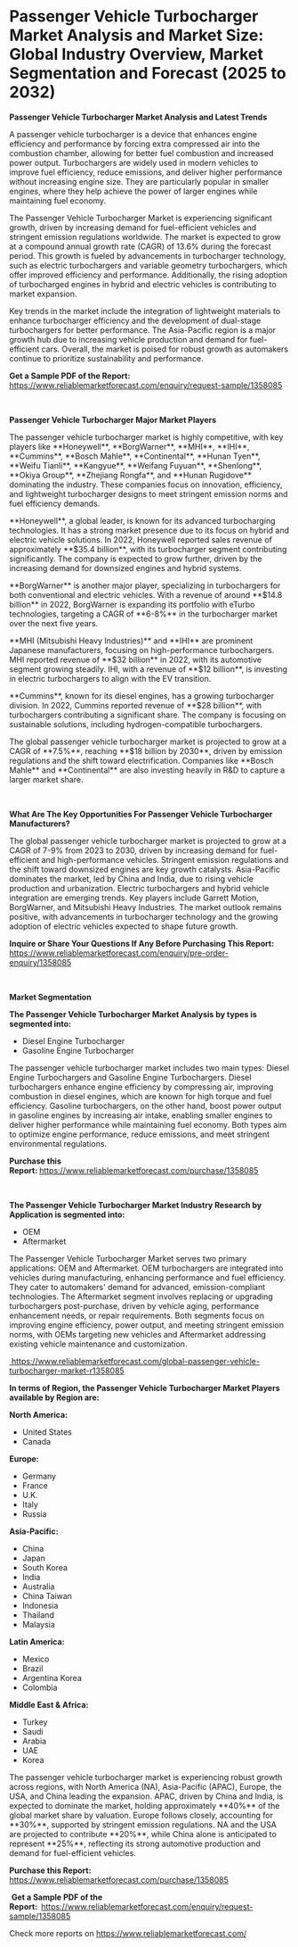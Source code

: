 <p><h1>Passenger Vehicle Turbocharger Market Analysis and Market Size: Global Industry Overview, Market Segmentation and Forecast (2025 to 2032)</h1></p><p><strong>Passenger Vehicle Turbocharger Market Analysis and Latest Trends</strong></p>
<p><p>A passenger vehicle turbocharger is a device that enhances engine efficiency and performance by forcing extra compressed air into the combustion chamber, allowing for better fuel combustion and increased power output. Turbochargers are widely used in modern vehicles to improve fuel efficiency, reduce emissions, and deliver higher performance without increasing engine size. They are particularly popular in smaller engines, where they help achieve the power of larger engines while maintaining fuel economy.</p><p>The Passenger Vehicle Turbocharger Market is experiencing significant growth, driven by increasing demand for fuel-efficient vehicles and stringent emission regulations worldwide. The market is expected to grow at a compound annual growth rate (CAGR) of 13.6% during the forecast period. This growth is fueled by advancements in turbocharger technology, such as electric turbochargers and variable geometry turbochargers, which offer improved efficiency and performance. Additionally, the rising adoption of turbocharged engines in hybrid and electric vehicles is contributing to market expansion.</p><p>Key trends in the market include the integration of lightweight materials to enhance turbocharger efficiency and the development of dual-stage turbochargers for better performance. The Asia-Pacific region is a major growth hub due to increasing vehicle production and demand for fuel-efficient cars. Overall, the market is poised for robust growth as automakers continue to prioritize sustainability and performance.</p></p>
<p><strong>Get a Sample PDF of the Report:&nbsp;</strong> <a href="https://www.reliablemarketforecast.com/enquiry/request-sample/1358085?utm_campaign=1134&utm_medium=2&utm_source=Github&utm_content=ia&utm_term=23012025&utm_id=passenger-vehicle-turbocharger">https://www.reliablemarketforecast.com/enquiry/request-sample/1358085</a></p>
<p>&nbsp;</p>
<p><strong>Passenger Vehicle Turbocharger Major Market Players</strong></p>
<p><p>The passenger vehicle turbocharger market is highly competitive, with key players like **Honeywell**, **BorgWarner**, **MHI**, **IHI**, **Cummins**, **Bosch Mahle**, **Continental**, **Hunan Tyen**, **Weifu Tianli**, **Kangyue**, **Weifang Fuyuan**, **Shenlong**, **Okiya Group**, **Zhejiang Rongfa**, and **Hunan Rugidove** dominating the industry. These companies focus on innovation, efficiency, and lightweight turbocharger designs to meet stringent emission norms and fuel efficiency demands.</p><p>**Honeywell**, a global leader, is known for its advanced turbocharging technologies. It has a strong market presence due to its focus on hybrid and electric vehicle solutions. In 2022, Honeywell reported sales revenue of approximately **$35.4 billion**, with its turbocharger segment contributing significantly. The company is expected to grow further, driven by the increasing demand for downsized engines and hybrid systems.</p><p>**BorgWarner** is another major player, specializing in turbochargers for both conventional and electric vehicles. With a revenue of around **$14.8 billion** in 2022, BorgWarner is expanding its portfolio with eTurbo technologies, targeting a CAGR of **6-8%** in the turbocharger market over the next five years.</p><p>**MHI (Mitsubishi Heavy Industries)** and **IHI** are prominent Japanese manufacturers, focusing on high-performance turbochargers. MHI reported revenue of **$32 billion** in 2022, with its automotive segment growing steadily. IHI, with a revenue of **$12 billion**, is investing in electric turbochargers to align with the EV transition.</p><p>**Cummins**, known for its diesel engines, has a growing turbocharger division. In 2022, Cummins reported revenue of **$28 billion**, with turbochargers contributing a significant share. The company is focusing on sustainable solutions, including hydrogen-compatible turbochargers.</p><p>The global passenger vehicle turbocharger market is projected to grow at a CAGR of **7.5%**, reaching **$18 billion by 2030**, driven by emission regulations and the shift toward electrification. Companies like **Bosch Mahle** and **Continental** are also investing heavily in R&D to capture a larger market share.</p></p>
<p>&nbsp;</p>
<p><strong>What Are The Key Opportunities For Passenger Vehicle Turbocharger Manufacturers?</strong></p>
<p><p>The global passenger vehicle turbocharger market is projected to grow at a CAGR of 7-9% from 2023 to 2030, driven by increasing demand for fuel-efficient and high-performance vehicles. Stringent emission regulations and the shift toward downsized engines are key growth catalysts. Asia-Pacific dominates the market, led by China and India, due to rising vehicle production and urbanization. Electric turbochargers and hybrid vehicle integration are emerging trends. Key players include Garrett Motion, BorgWarner, and Mitsubishi Heavy Industries. The market outlook remains positive, with advancements in turbocharger technology and the growing adoption of electric vehicles expected to shape future growth.</p></p>
<p><strong>Inquire or Share Your Questions If Any Before Purchasing This Report:</strong> <a href="https://www.reliablemarketforecast.com/enquiry/pre-order-enquiry/1358085?utm_campaign=1134&utm_medium=2&utm_source=Github&utm_content=ia&utm_term=23012025&utm_id=passenger-vehicle-turbocharger">https://www.reliablemarketforecast.com/enquiry/pre-order-enquiry/1358085</a></p>
<p>&nbsp;</p>
<p><strong>Market Segmentation</strong></p>
<p><strong>The Passenger Vehicle Turbocharger Market Analysis by types is segmented into:</strong></p>
<p><ul><li>Diesel Engine Turbocharger</li><li>Gasoline Engine Turbocharger</li></ul></p>
<p><p>The passenger vehicle turbocharger market includes two main types: Diesel Engine Turbochargers and Gasoline Engine Turbochargers. Diesel turbochargers enhance engine efficiency by compressing air, improving combustion in diesel engines, which are known for high torque and fuel efficiency. Gasoline turbochargers, on the other hand, boost power output in gasoline engines by increasing air intake, enabling smaller engines to deliver higher performance while maintaining fuel economy. Both types aim to optimize engine performance, reduce emissions, and meet stringent environmental regulations.</p></p>
<p><strong>Purchase this Report:&nbsp;</strong><a href="https://www.reliablemarketforecast.com/purchase/1358085?utm_campaign=1134&utm_medium=2&utm_source=Github&utm_content=ia&utm_term=23012025&utm_id=passenger-vehicle-turbocharger">https://www.reliablemarketforecast.com/purchase/1358085</a></p>
<p>&nbsp;</p>
<p><strong>The Passenger Vehicle Turbocharger Market Industry Research by Application is segmented into:</strong></p>
<p><ul><li>OEM</li><li>Aftermarket</li></ul></p>
<p><p>The Passenger Vehicle Turbocharger Market serves two primary applications: OEM and Aftermarket. OEM turbochargers are integrated into vehicles during manufacturing, enhancing performance and fuel efficiency. They cater to automakers' demand for advanced, emission-compliant technologies. The Aftermarket segment involves replacing or upgrading turbochargers post-purchase, driven by vehicle aging, performance enhancement needs, or repair requirements. Both segments focus on improving engine efficiency, power output, and meeting stringent emission norms, with OEMs targeting new vehicles and Aftermarket addressing existing vehicle maintenance and customization.</p></p>
<p><a href="https://www.reliablemarketforecast.com/global-passenger-vehicle-turbocharger-market-r1358085?utm_campaign=1134&utm_medium=2&utm_source=Github&utm_content=ia&utm_term=23012025&utm_id=passenger-vehicle-turbocharger">&nbsp;https://www.reliablemarketforecast.com/global-passenger-vehicle-turbocharger-market-r1358085</a></p>
<p><strong>In terms of Region, the Passenger Vehicle Turbocharger Market Players available by Region are:</strong></p>
<p>
    <p> <strong> North America: </strong>
        <ul>
            <li>United States</li>
            <li>Canada</li>
        </ul>
        </p> 
    <p> <strong> Europe: </strong>
        <ul>
            <li>Germany</li>
            <li>France</li>
            <li>U.K.</li>
            <li>Italy</li>
            <li>Russia</li>
        </ul>
        </p> 
    <p> <strong> Asia-Pacific: </strong>
        <ul>
            <li>China</li>
            <li>Japan</li>
            <li>South Korea</li>
            <li>India</li>
            <li>Australia</li>
            <li>China Taiwan</li>
            <li>Indonesia</li>
            <li>Thailand</li>
            <li>Malaysia</li>
        </ul>
        </p> 
    <p> <strong> Latin America: </strong>
        <ul>
            <li>Mexico</li>
            <li>Brazil</li>
            <li>Argentina Korea</li>
            <li>Colombia</li>
        </ul>
        </p> 
    <p> <strong> Middle East & Africa: </strong>
        <ul>
            <li>Turkey</li>
            <li>Saudi</li>
            <li>Arabia</li>
            <li>UAE</li>
            <li>Korea</li>
        </ul>
    </p>
    </p>
<p><p>The passenger vehicle turbocharger market is experiencing robust growth across regions, with North America (NA), Asia-Pacific (APAC), Europe, the USA, and China leading the expansion. APAC, driven by China and India, is expected to dominate the market, holding approximately **40%** of the global market share by valuation. Europe follows closely, accounting for **30%**, supported by stringent emission regulations. NA and the USA are projected to contribute **20%**, while China alone is anticipated to represent **25%**, reflecting its strong automotive production and demand for fuel-efficient vehicles.</p></p>
<p><strong>Purchase this Report: </strong><a href="https://www.reliablemarketforecast.com/purchase/1358085?utm_campaign=1134&utm_medium=2&utm_source=Github&utm_content=ia&utm_term=23012025&utm_id=passenger-vehicle-turbocharger">https://www.reliablemarketforecast.com/purchase/1358085</a></p>
<p>&nbsp;<strong>Get a Sample PDF of the Report:&nbsp;&nbsp;</strong><a href="https://www.reliablemarketforecast.com/enquiry/request-sample/1358085?utm_campaign=1134&utm_medium=2&utm_source=Github&utm_content=ia&utm_term=23012025&utm_id=passenger-vehicle-turbocharger">https://www.reliablemarketforecast.com/enquiry/request-sample/1358085</a></p>
<p><strong></strong></p>
<p>Check more reports on <a href="https://www.reliablemarketforecast.com/?utm_campaign=1134&utm_medium=2&utm_source=Github&utm_content=ia&utm_term=23012025&utm_id=passenger-vehicle-turbocharger">https://www.reliablemarketforecast.com/</a></p>